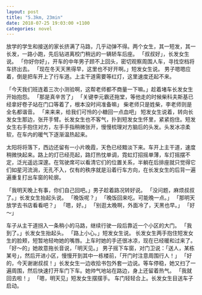 ```yaml
---
layout: post
title: "5.3km, 23min"
date: 2018-07-25 19:03:00 +1100
categories: novel
---
```


放学的学生和接送的家长挤满了马路，几乎动弹不得。两个女生，其一短发，其一长发，一路小跑，先后钻进离校门稍远的一辆轿车后座。
「叔叔好」，长发女生说。
「你好你好」，开车的中年男子顾不上回头，密切观察周围人车，寻找空档将车挤出去。
「现在冬天天黑得早，这里也不好开啊。」短发女生说。
男子嗯嗯应着，倒是把车开上了行车道。上主干道需要等红灯，这里速度还起不来。

「今天我们班连着三次小测验啊，这帮老师都不商量一下嘛。」趁着堵车长发女生开始抱怨。
「那是真辛苦了」
「关键李元霸还拖堂，等他走的时候柴科夫斯基已经拿好卷子站在门口等着了，根本没时间准备嘛」
柴老师只是姓柴，李老师则是全名都谐音。
「来来来，给我们可怜的小糖回一点血吧」
短发女生说着，转向长发女生那边，张开手臂。长发女生也不客气，扑到短发女生怀里，紧紧抱住。短发女生右手抱住对方，左手手指稍微张开，慢慢梳理对方脑后的头发。头发冰凉柔软，在车内的暖气下逐渐温热起来。

太阳将将落下，西边还留有一小片晚霞，天色已经黯淡下来。车开上主干道，速度稍微快起来。路上的灯已经亮起，路灯热忱单调，霓虹灯招摇单薄，车灯摇摆不定，泛光遥远深邃。在驾驶席可以看清它们的位置关系，半躺在后排座就只觉得它们如星河流淌，无孔不入，仅有的秩序就是沿着行车方向，在长发女生的后背一遍遍重复打出车窗的轮廓。

「我明天晚上有事，你们自己回吧。」男子趁着路况转好说。
「没问题，麻烦叔叔了。」长发女生抬起头说。
「晚饭呢？」
「晚饭回来吃。可能晚一点。」
「那明天放学去书店看看吧？」
「嗯，好。」
「别逛太晚啊，外面冷了，天黑也早。」
「好～」

车子从主干道拐入一条稍小的马路，继续行驶一段后靠近一个小区的大门。
「我到了。」长发女生抬起头。
「路上小心。」短发女生说。
长发女生两手抱住短发女生的脸颊，短暂地轻吻她的嘴唇。上车时她的手还很冰凉，现在已经暖和过来了。
「好～的」她故意拖长音说，「明天见。」
男子摇下车窗，对门卫说：「送人，某栋某号」，然后开进小区，慢慢开到其中一栋楼前，「开门时注意周围行人！」
「好的，今天谢谢叔叔！」长发女生一边收拾书包外套一边说。等车停稳，她又扫了一遍周围，然后快速打开车门下车。她帅气地站在路边，身上还留着热气。
「我就回去啦！」
「嗯，明天见」短发女生摆摆手。
车门轻轻合上。长发女生目送车子启动。
